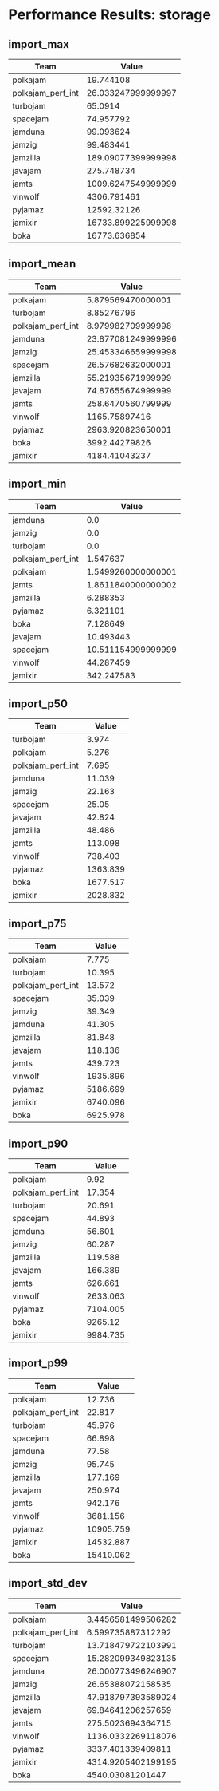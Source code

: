 # Performance Results: storage

## import_max

| Team | Value |
|------|-------|
| polkajam | 19.744108 |
| polkajam_perf_int | 26.033247999999997 |
| turbojam | 65.0914 |
| spacejam | 74.957792 |
| jamduna | 99.093624 |
| jamzig | 99.483441 |
| jamzilla | 189.09077399999998 |
| javajam | 275.748734 |
| jamts | 1009.6247549999999 |
| vinwolf | 4306.791461 |
| pyjamaz | 12592.32126 |
| jamixir | 16733.899225999998 |
| boka | 16773.636854 |

## import_mean

| Team | Value |
|------|-------|
| polkajam | 5.879569470000001 |
| turbojam | 8.85276796 |
| polkajam_perf_int | 8.979982709999998 |
| jamduna | 23.877081249999996 |
| jamzig | 25.453346659999998 |
| spacejam | 26.57682632000001 |
| jamzilla | 55.21935671999999 |
| javajam | 74.87655674999999 |
| jamts | 258.6470560799999 |
| vinwolf | 1165.75897416 |
| pyjamaz | 2963.920823650001 |
| boka | 3992.44279826 |
| jamixir | 4184.41043237 |

## import_min

| Team | Value |
|------|-------|
| jamduna | 0.0 |
| jamzig | 0.0 |
| turbojam | 0.0 |
| polkajam_perf_int | 1.547637 |
| polkajam | 1.5499260000000001 |
| jamts | 1.8611840000000002 |
| jamzilla | 6.288353 |
| pyjamaz | 6.321101 |
| boka | 7.128649 |
| javajam | 10.493443 |
| spacejam | 10.511154999999999 |
| vinwolf | 44.287459 |
| jamixir | 342.247583 |

## import_p50

| Team | Value |
|------|-------|
| turbojam | 3.974 |
| polkajam | 5.276 |
| polkajam_perf_int | 7.695 |
| jamduna | 11.039 |
| jamzig | 22.163 |
| spacejam | 25.05 |
| javajam | 42.824 |
| jamzilla | 48.486 |
| jamts | 113.098 |
| vinwolf | 738.403 |
| pyjamaz | 1363.839 |
| boka | 1677.517 |
| jamixir | 2028.832 |

## import_p75

| Team | Value |
|------|-------|
| polkajam | 7.775 |
| turbojam | 10.395 |
| polkajam_perf_int | 13.572 |
| spacejam | 35.039 |
| jamzig | 39.349 |
| jamduna | 41.305 |
| jamzilla | 81.848 |
| javajam | 118.136 |
| jamts | 439.723 |
| vinwolf | 1935.896 |
| pyjamaz | 5186.699 |
| jamixir | 6740.096 |
| boka | 6925.978 |

## import_p90

| Team | Value |
|------|-------|
| polkajam | 9.92 |
| polkajam_perf_int | 17.354 |
| turbojam | 20.691 |
| spacejam | 44.893 |
| jamduna | 56.601 |
| jamzig | 60.287 |
| jamzilla | 119.588 |
| javajam | 166.389 |
| jamts | 626.661 |
| vinwolf | 2633.063 |
| pyjamaz | 7104.005 |
| boka | 9265.12 |
| jamixir | 9984.735 |

## import_p99

| Team | Value |
|------|-------|
| polkajam | 12.736 |
| polkajam_perf_int | 22.817 |
| turbojam | 45.976 |
| spacejam | 66.898 |
| jamduna | 77.58 |
| jamzig | 95.745 |
| jamzilla | 177.169 |
| javajam | 250.974 |
| jamts | 942.176 |
| vinwolf | 3681.156 |
| pyjamaz | 10905.759 |
| jamixir | 14532.887 |
| boka | 15410.062 |

## import_std_dev

| Team | Value |
|------|-------|
| polkajam | 3.4456581499506282 |
| polkajam_perf_int | 6.599735887312292 |
| turbojam | 13.718479722103991 |
| spacejam | 15.282099349823135 |
| jamduna | 26.000773496246907 |
| jamzig | 26.65388072158535 |
| jamzilla | 47.918797393589024 |
| javajam | 69.84641206257659 |
| jamts | 275.5023694364715 |
| vinwolf | 1136.0332269118076 |
| pyjamaz | 3337.401339409811 |
| jamixir | 4314.9205402199195 |
| boka | 4540.03081201447 |

